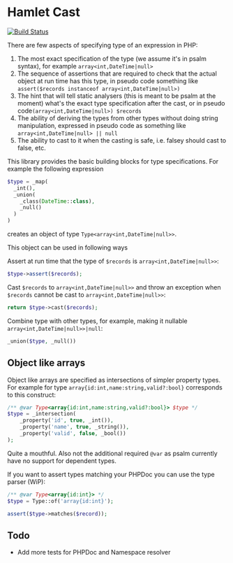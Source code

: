 Hamlet Cast 
===

[![Build Status](https://travis-ci.org/hamlet-framework/type.svg)](https://travis-ci.org/hamlet-framework/type)

There are few aspects of specifying type of an expression in PHP:

1. The most exact specification of the type (we assume it's in psalm syntax), for example `array<int,DateTime|null>`
2. The sequence of assertions that are required to check that the actual object at run time has this type, in pseudo code something like `assert($records instanceof array<int,DateTime|null>)`
3. The hint that will tell static analysers (this is meant to be psalm at the moment) what's the exact type specification after the cast, or in pseudo code`(array<int,DateTime|null>) $records`
4. The ability of deriving the types from other types without doing string manipulation, expressed in pseudo code as something like `array<int,DateTime|null> || null`
5. The ability to cast to it when the casting is safe, i.e. falsey should cast to false, etc.

This library provides the basic building blocks for type specifications. For example the following expression

```php
$type = _map(
  _int(), 
  _union(
    _class(DateTime::class), 
    _null()
  )
)
```

creates an object of type `Type<array<int,DateTime|null>>`.

This object can be used in following ways

Assert at run time that the type of `$records` is `array<int,DateTime|null>>`:
```php
$type->assert($records);
```

Cast `$records` to `array<int,DateTime|null>>` and throw an exception when `$records` cannot be cast to `array<int,DateTime|null>>`:
```php
return $type->cast($records);
```

Combine type with other types, for example, making it nullable `array<int,DateTime|null>>|null`:
```php
_union($type, _null())
```

## Object like arrays

Object like arrays are specified as intersections of simpler property types. For example for type `array{id:int,name:string,valid?:bool}` 
corresponds to this construct:

```php
/** @var Type<array{id:int,name:string,valid?:bool}> $type */
$type = _intersection(
    _property('id', true, _int()),
    _property('name', true, _string()),
    _property('valid', false, _bool())
);
``` 

Quite a mouthful. Also not the additional required `@var` as psalm currently have no support for dependent types. 

If you want to assert types matching your PHPDoc you can use the type parser (WiP):

```php
/** @var Type<array{id:int}> */
$type = Type::of('array{id:int}');

assert($type->matches($record));
```

## Todo

- Add more tests for PHPDoc and Namespace resolver
